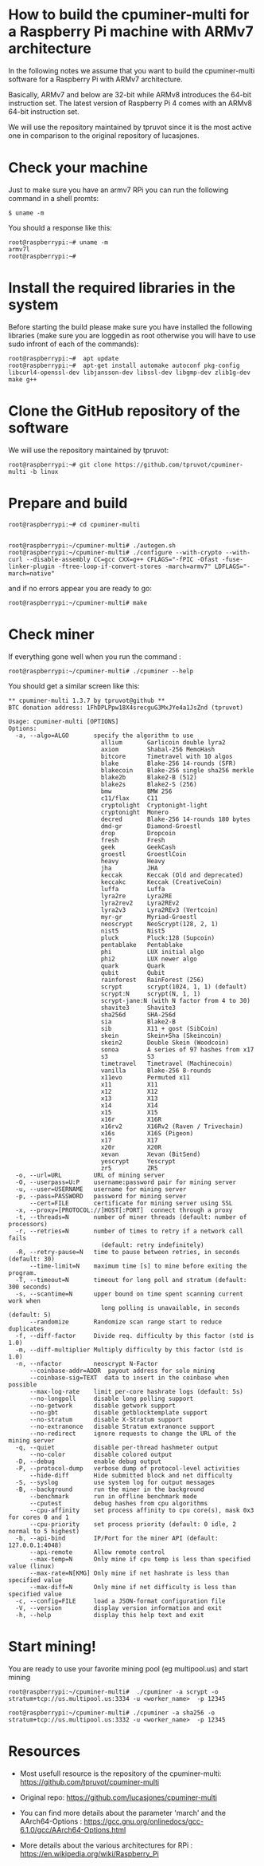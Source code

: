 # How to build the cpuminer-multi for a Raspberry Pi machine with ARMv7 architecture
In the following notes we assume that you want to build the cpuminer-multi software for a Raspberry Pi with ARMv7 architecture.

Basically, ARMv7 and below are 32-bit while ARMv8 introduces the 64-bit instruction set. The latest version of Raspberry Pi 4 comes with an ARMv8 64-bit instruction set.

We will use the repository maintained by tpruvot since it is the most active one in comparison to the original repository of lucasjones.

# Check your machine

Just to make sure you have an armv7 RPi you can run the following command in a shell promts:

```shell
$ uname -m
```

You should a response like this:

```shell
root@raspberrypi:~# uname -m
armv7l
root@raspberrypi:~# 
```

# Install the required libraries in the system

Before starting the build please make sure you have installed the following libraries (make sure you are loggedin as root otherwise you will have to use sudo infront of each of the commands):

```shell
root@raspberrypi:~#  apt update
root@raspberrypi:~#  apt-get install automake autoconf pkg-config libcurl4-openssl-dev libjansson-dev libssl-dev libgmp-dev zlib1g-dev make g++
```

# Clone the GitHub repository of the software
We will use the repository maintained by tpruvot:

```shell
root@raspberrypi:~# git clone https://github.com/tpruvot/cpuminer-multi -b linux
```

# Prepare and build
```shell
root@raspberrypi:~# cd cpuminer-multi


root@raspberrypi:~/cpuminer-multi# ./autogen.sh
root@raspberrypi:~/cpuminer-multi# ./configure --with-crypto --with-curl --disable-assembly CC=gcc CXX=g++ CFLAGS="-fPIC -Ofast -fuse-linker-plugin -ftree-loop-if-convert-stores -march=armv7" LDFLAGS="-march=native"
```
and if no errors appear you are ready to go:

```shell
root@raspberrypi:~/cpuminer-multi# make
```

# Check miner

If everything gone well when you run the command :

```shell
root@raspberrypi:~/cpuminer-multi# ./cpuminer --help 
```

You should get a similar screen like this:

```shell
** cpuminer-multi 1.3.7 by tpruvot@github **
BTC donation address: 1FhDPLPpw18X4srecguG3MxJYe4a1JsZnd (tpruvot)

Usage: cpuminer-multi [OPTIONS]
Options:
  -a, --algo=ALGO       specify the algorithm to use
                          allium       Garlicoin double lyra2
                          axiom        Shabal-256 MemoHash
                          bitcore      Timetravel with 10 algos
                          blake        Blake-256 14-rounds (SFR)
                          blakecoin    Blake-256 single sha256 merkle
                          blake2b      Blake2-B (512)
                          blake2s      Blake2-S (256)
                          bmw          BMW 256
                          c11/flax     C11
                          cryptolight  Cryptonight-light
                          cryptonight  Monero
                          decred       Blake-256 14-rounds 180 bytes
                          dmd-gr       Diamond-Groestl
                          drop         Dropcoin
                          fresh        Fresh
                          geek         GeekCash
                          groestl      GroestlCoin
                          heavy        Heavy
                          jha          JHA
                          keccak       Keccak (Old and deprecated)
                          keccakc      Keccak (CreativeCoin)
                          luffa        Luffa
                          lyra2re      Lyra2RE
                          lyra2rev2    Lyra2REv2
                          lyra2v3      Lyra2REv3 (Vertcoin)
                          myr-gr       Myriad-Groestl
                          neoscrypt    NeoScrypt(128, 2, 1)
                          nist5        Nist5
                          pluck        Pluck:128 (Supcoin)
                          pentablake   Pentablake
                          phi          LUX initial algo
                          phi2         LUX newer algo
                          quark        Quark
                          qubit        Qubit
                          rainforest   RainForest (256)
                          scrypt       scrypt(1024, 1, 1) (default)
                          scrypt:N     scrypt(N, 1, 1)
                          scrypt-jane:N (with N factor from 4 to 30)
                          shavite3     Shavite3
                          sha256d      SHA-256d
                          sia          Blake2-B
                          sib          X11 + gost (SibCoin)
                          skein        Skein+Sha (Skeincoin)
                          skein2       Double Skein (Woodcoin)
                          sonoa        A series of 97 hashes from x17
                          s3           S3
                          timetravel   Timetravel (Machinecoin)
                          vanilla      Blake-256 8-rounds
                          x11evo       Permuted x11
                          x11          X11
                          x12          X12
                          x13          X13
                          x14          X14
                          x15          X15
                          x16r         X16R
                          x16rv2       X16Rv2 (Raven / Trivechain)
                          x16s         X16S (Pigeon)
                          x17          X17
                          x20r         X20R
                          xevan        Xevan (BitSend)
                          yescrypt     Yescrypt
                          zr5          ZR5
  -o, --url=URL         URL of mining server
  -O, --userpass=U:P    username:password pair for mining server
  -u, --user=USERNAME   username for mining server
  -p, --pass=PASSWORD   password for mining server
      --cert=FILE       certificate for mining server using SSL
  -x, --proxy=[PROTOCOL://]HOST[:PORT]  connect through a proxy
  -t, --threads=N       number of miner threads (default: number of processors)
  -r, --retries=N       number of times to retry if a network call fails
                          (default: retry indefinitely)
  -R, --retry-pause=N   time to pause between retries, in seconds (default: 30)
      --time-limit=N    maximum time [s] to mine before exiting the program.
  -T, --timeout=N       timeout for long poll and stratum (default: 300 seconds)
  -s, --scantime=N      upper bound on time spent scanning current work when
                          long polling is unavailable, in seconds (default: 5)
      --randomize       Randomize scan range start to reduce duplicates
  -f, --diff-factor     Divide req. difficulty by this factor (std is 1.0)
  -m, --diff-multiplier Multiply difficulty by this factor (std is 1.0)
  -n, --nfactor         neoscrypt N-Factor
      --coinbase-addr=ADDR  payout address for solo mining
      --coinbase-sig=TEXT  data to insert in the coinbase when possible
      --max-log-rate    limit per-core hashrate logs (default: 5s)
      --no-longpoll     disable long polling support
      --no-getwork      disable getwork support
      --no-gbt          disable getblocktemplate support
      --no-stratum      disable X-Stratum support
      --no-extranonce   disable Stratum extranonce support
      --no-redirect     ignore requests to change the URL of the mining server
  -q, --quiet           disable per-thread hashmeter output
      --no-color        disable colored output
  -D, --debug           enable debug output
  -P, --protocol-dump   verbose dump of protocol-level activities
      --hide-diff       Hide submitted block and net difficulty
  -S, --syslog          use system log for output messages
  -B, --background      run the miner in the background
      --benchmark       run in offline benchmark mode
      --cputest         debug hashes from cpu algorithms
      --cpu-affinity    set process affinity to cpu core(s), mask 0x3 for cores 0 and 1
      --cpu-priority    set process priority (default: 0 idle, 2 normal to 5 highest)
  -b, --api-bind        IP/Port for the miner API (default: 127.0.0.1:4048)
      --api-remote      Allow remote control
      --max-temp=N      Only mine if cpu temp is less than specified value (linux)
      --max-rate=N[KMG] Only mine if net hashrate is less than specified value
      --max-diff=N      Only mine if net difficulty is less than specified value
  -c, --config=FILE     load a JSON-format configuration file
  -V, --version         display version information and exit
  -h, --help            display this help text and exit
```

#  Start mining!

You are ready to use your favorite mining pool (eg multipool.us) and start mining

```shell
root@raspberrypi:~/cpuminer-multi#  ./cpuminer -a scrypt -o stratum+tcp://us.multipool.us:3334 -u <worker_name>  -p 12345

root@raspberrypi:~/cpuminer-multi# ./cpuminer -a sha256 -o stratum+tcp://us.multipool.us:3332 -u <worker_name>  -p 12345
```

# Resources

* Most usefull resource is the repository of the cpuminer-multi:  https://github.com/tpruvot/cpuminer-multi
* Original repo: https://github.com/lucasjones/cpuminer-multi

* You can find more details about the parameter 'march' and the AArch64-Options : https://gcc.gnu.org/onlinedocs/gcc-6.1.0/gcc/AArch64-Options.html

* More details about the various architectures for RPi : https://en.wikipedia.org/wiki/Raspberry_Pi
